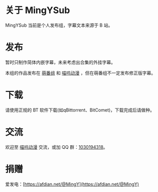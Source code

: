 # 关于 MingYSub

MingYSub 当前是个人发布组，字幕文本来源于 B 站。

# 发布

暂时只制作简体内嵌字幕，未来考虑出合集的外挂字幕。

本组的作品发布在 [萌番组](https://bangumi.moe/tag/61be18a62525b00007a3d27b) 和 [喵呜动漫](https://meows.com.cn/) ，但在萌番组不一定发布修正版字幕。

# 下载

请使用正规的 BT 软件下载(如qBittorrent、BitComet)，下载完成后请做种。

# 交流

欢迎至 [喵呜动漫](https://meows.com.cn/) 交流，或加 QQ 群：[1030194318](https://jq.qq.com/?_wv=1027&k=XMsIeX7U)。

# 捐赠

爱发电：[https://afdian.net/@MingY](https://afdian.net/@MingY)